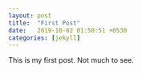 ```yaml
---
layout: post
title:  "First Post"
date:   2019-10-02 01:50:51 +0530
categories: [jekyll]
---
```


This is my first post. Not much to see.